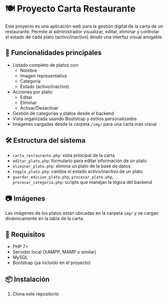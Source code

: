 # 🍽️ Proyecto Carta Restaurante

Este proyecto es una aplicación web para la gestión digital de la carta de un restaurante. Permite al administrador visualizar, editar, eliminar y controlar el estado de cada plato (activo/inactivo) desde una interfaz visual amigable.

## 📌 Funcionalidades principales

- Listado completo de platos con:
  - Nombre
  - Imagen representativa
  - Categoría
  - Estado (activo/inactivo)
- Acciones por plato:
  - Editar
  - Eliminar
  - Activar/Desactivar
- Gestión de categorías y platos desde el backend
- Vista organizada usando Bootstrap y estilos personalizados
- Imágenes cargadas desde la carpeta `/img/` para una carta más visual

## 🛠️ Estructura del sistema

- `carta_restaurante.php`: vista principal de la carta
- `editar_plato.php`: formulario para editar información de un plato
- `eliminar_plato.php`: elimina un plato de la base de datos
- `toggle_plato.php`: cambia el estado activo/inactivo de un plato
- `guardar_edicion_plato.php`, `procesar_plato.php`, `procesar_categoria.php`: scripts que manejan la lógica del backend

## 📷 Imágenes

Las imágenes de los platos están ubicadas en la carpeta `img/` y se cargan dinámicamente en la tabla de la carta.

## 🚀 Requisitos

- PHP 7+
- Servidor local (XAMPP, MAMP o similar)
- MySQL
- Bootstrap (ya incluido en el proyecto)

## 📦 Instalación

1. Clona este repositorio:

